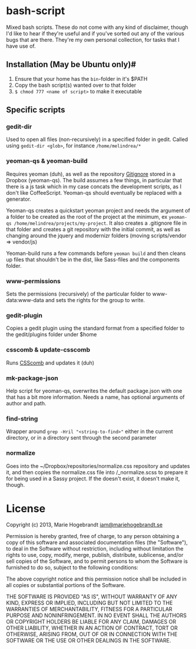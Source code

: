 bash-script
===========

Mixed bash scripts. These do not come with any kind of disclaimer, though I'd like to hear if they're useful and if you've sorted out any of the various bugs that are there. They're my own personal collection, for tasks that I have use of.

## Installation (May be Ubuntu only)#
1. Ensure that your home has the `bin`-folder in it's $PATH
2. Copy the bash script(s) wanted over to that folder
3. `$ chmod 777 <name of script>` to make it executable

## Specific scripts #

### gedit-dir #
Used to open all files (non-recursively) in a specified folder in gedit. Called using `gedit-dir <glob>`, for instance `/home/melindrea/*`

### yeoman-qs & yeoman-build #
Requires yeoman (duh), as well as the repository [Gitignore](https://github.com/github/gitignore) stored in a Dropbox (yeoman-qs). The build assumes a few things, in particular that there is a js task which in my case concats the development scripts, as I don't like CoffeeScript. Yeoman-qs should eventually be replaced with a generator.

Yeoman-qs creates a quickstart yeoman project and needs the argument of a folder to be created as the root of the project at the minimum, ex `yeoman-qs /home/melindrea/projects/my-project`. It also creates a .gitignore file in that folder and creates a git repository with the initial commit, as well as changing around the jquery and modernizr folders (moving scripts/vendor => vendor/js)

Yeoman-build runs a few commands before `yeoman build` and then cleans up files that shouldn't be in the dist, like Sass-files and the components folder.

### www-permissions #
Sets the permissions (recursively) of the particular folder to www-data:www-data and sets the rights for the group to write. 

### gedit-plugin #
Copies a gedit plugin using the standard format from a specified folder to the gedit/plugins folder under $home

### csscomb & update-csscomb #
Runs [CSScomb](https://github.com/miripiruni/CSScomb) and updates it (duh)

### mk-package-json #
Help script for yeoman-qs, overwrites the default package.json with one that has a bit more information. Needs a name, has optional arguments of author and path.

### find-string #
Wrapper around `grep -Hril "<string-to-find>"` either in the current directory, or in a directory sent through the second parameter

### normalize #
Goes into the ~/Dropbox/repositories/normalize.css repository and updates it, and then copies the normalize.css file into <optional path>/_normalize.scss to prepare it for being used in a Sassy project. If the <optional path> doesn't exist, it doesn't make it, though.

# License #
Copyright (c) 2013, Marie Hogebrandt <iam@mariehogebrandt.se>

Permission is hereby granted, free of charge, to any person obtaining a copy of this software and associated documentation files (the "Software"), to deal in the Software without restriction, including without limitation the rights to use, copy, modify, merge, publish, distribute, sublicense, and/or sell copies of the Software, and to permit persons to whom the Software is furnished to do so, subject to the following conditions:

The above copyright notice and this permission notice shall be included in all copies or substantial portions of the Software.

THE SOFTWARE IS PROVIDED "AS IS", WITHOUT WARRANTY OF ANY KIND, EXPRESS OR IMPLIED, INCLUDING BUT NOT LIMITED TO THE WARRANTIES OF MERCHANTABILITY, FITNESS FOR A PARTICULAR PURPOSE AND NONINFRINGEMENT. IN NO EVENT SHALL THE AUTHORS OR COPYRIGHT HOLDERS BE LIABLE FOR ANY CLAIM, DAMAGES OR OTHER LIABILITY, WHETHER IN AN ACTION OF CONTRACT, TORT OR OTHERWISE, ARISING FROM, OUT OF OR IN CONNECTION WITH THE SOFTWARE OR THE USE OR OTHER DEALINGS IN THE SOFTWARE.

